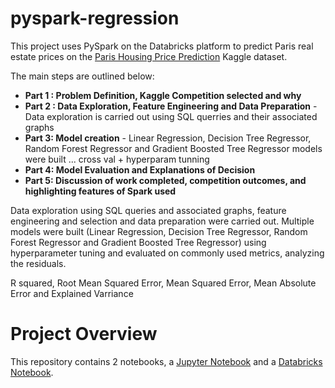 # pyspark-regression

This project uses PySpark on the Databricks platform to predict Paris real estate prices on the [Paris Housing Price Prediction](https://www.kaggle.com/datasets/mssmartypants/paris-housing-price-prediction) Kaggle dataset.

The main steps are outlined below:

- **Part 1 : Problem Definition, Kaggle Competition selected and why**
- **Part 2 : Data Exploration, Feature Engineering and Data Preparation** - Data exploration is carried out using SQL querries and their associated graphs
- **Part 3:  Model creation** - Linear Regression, Decision Tree Regressor, Random Forest Regressor and Gradient Boosted Tree Regressor models were built ... cross val + hyperparam tunning
- **Part 4: Model Evaluation and Explanations of Decision**
- **Part 5: Discussion of work completed, competition outcomes, and highlighting features of Spark used**


  
Data exploration using SQL queries and associated graphs, feature engineering and selection and data preparation were carried out. Multiple models were built (Linear Regression, Decision Tree Regressor, Random Forest Regressor and Gradient Boosted Tree Regressor) using hyperparameter tuning and evaluated on commonly used metrics, analyzing the residuals.

R squared, Root Mean Squared Error, Mean Squared Error, Mean Absolute Error and Explained Varriance

# Project Overview
This repository contains 2 notebooks, a [Jupyter Notebook](Big%20Data%20Assignment.ipynb) and a [Databricks Notebook](Big%20Data%20Assignment%20-%20Databricks%20notebook.html).
